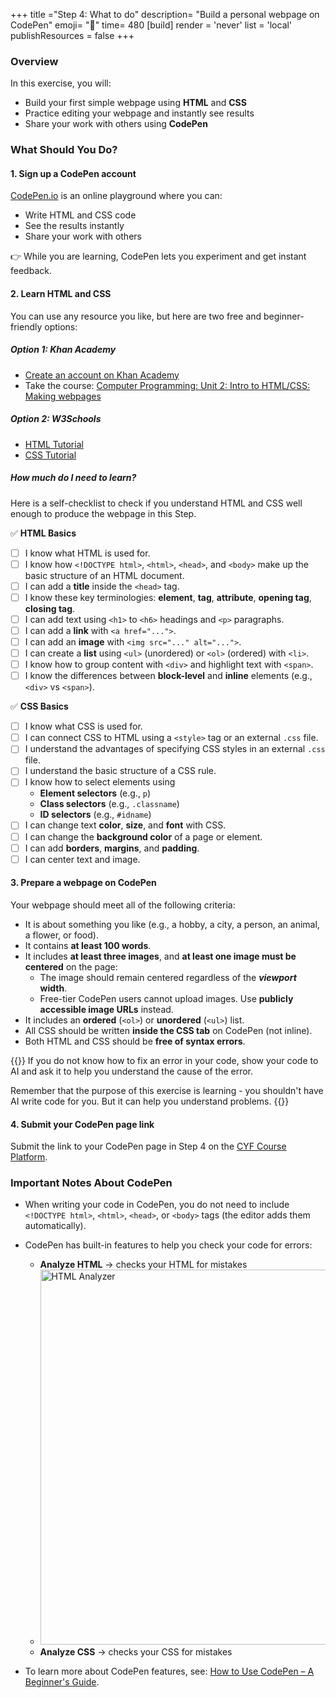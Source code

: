 +++
title ="Step 4: What to do"
description= "Build a personal webpage on CodePen"
emoji= "🤖"
time= 480
[build]
  render = 'never'
  list = 'local'
  publishResources = false 
+++

### Overview

In this exercise, you will:
- Build your first simple webpage using **HTML** and **CSS**
- Practice editing your webpage and instantly see results
- Share your work with others using **CodePen**


### What Should You Do?

#### 1. Sign up a CodePen account

[CodePen.io](https://codepen.io) is an online playground where you can:
- Write HTML and CSS code
- See the results instantly
- Share your work with others

👉 While you are learning, CodePen lets you experiment and get instant feedback.

#### 2. Learn HTML and CSS

You can use any resource you like, but here are two free and beginner-friendly options:

##### Option 1: Khan Academy

- [Create an account on Khan Academy](https://www.khanacademy.org/computing/computer-programming/html-css)
- Take the course: [Computer Programming: Unit 2: Intro to HTML/CSS: Making webpages](https://www.khanacademy.org/computing/computer-programming/html-css)

##### Option 2: W3Schools

- [HTML Tutorial](https://www.w3schools.com/html/)
- [CSS Tutorial](https://www.w3schools.com/css/)

##### How much do I need to learn?

Here is a self-checklist to check if you understand HTML and CSS well enough to produce the webpage in this Step.

✅ **HTML Basics**

- [ ] I know what HTML is used for.
- [ ] I know how `<!DOCTYPE html>`, `<html>`, `<head>`, and `<body>` make up the basic structure of an HTML document.
- [ ] I can add a **title** inside the `<head>` tag.
- [ ] I know these key terminologies: **element**, **tag**, **attribute**, **opening tag**, **closing tag**.
- [ ] I can add text using `<h1>` to `<h6>` headings and `<p>` paragraphs.
- [ ] I can add a **link** with `<a href="...">`.
- [ ]  I can add an **image** with `<img src="..." alt="...">`.
- [ ] I can create a **list** using `<ul>` (unordered) or `<ol>` (ordered) with `<li>`.
- [ ] I know how to group content with `<div>` and highlight text with `<span>`.
- [ ] I know the differences between **block-level** and **inline** elements (e.g., `<div>` vs `<span>`).

✅ **CSS Basics**
- [ ] I know what CSS is used for.
- [ ] I can connect CSS to HTML using a `<style>` tag or an external `.css` file.
- [ ] I understand the advantages of specifying CSS styles in an external `.css` file.
- [ ] I understand the basic structure of a CSS rule.
- [ ] I know how to select elements using 
    - **Element selectors** (e.g., `p`)
    - **Class selectors** (e.g., `.classname`)
    - **ID selectors** (e.g., `#idname`)
- [ ] I can change text **color**, **size**, and **font** with CSS.
- [ ] I can change the **background color** of a page or element.
- [ ] I can add **borders**, **margins**, and **padding**.
- [ ] I can center text and image.

#### 3. Prepare a webpage on CodePen

Your webpage should meet all of the following criteria:

- It is about something you like (e.g., a hobby, a city, a person, an animal, a flower, or food).
- It contains **at least 100 words**.
- It includes **at least three images**, and **at least one image must be centered** on the page:
  - The image should remain centered regardless of the ***viewport*** **width**.
  - Free-tier CodePen users cannot upload images. Use **publicly accessible image URLs** instead.
- It includes an **ordered** (`<ol>`) or **unordered** (`<ul>`) list.
- All CSS should be written **inside the CSS tab** on CodePen (not inline).
- Both HTML and CSS should be **free of syntax errors**.

{{<note type="tip" title="Using AI to help you understand and fix coding errors">}}
If you do not know how to fix an error in your code, show your code to AI and ask it to help you understand the cause of the error.

Remember that the purpose of this exercise is learning - you shouldn't have AI write code for you. But it can help you understand problems.
{{</note>}}


#### 4. Submit your CodePen page link  

Submit the link to your CodePen page in Step 4 on the [CYF Course Platform](https://application-process.codeyourfuture.io/).


### Important Notes About CodePen

- When writing your code in CodePen, you do not need to include `<!DOCTYPE html>`, `<html>`, `<head>`, or `<body>` tags (the editor adds them automatically).

- CodePen has built-in features to help you check your code for errors:
  - **Analyze HTML** → checks your HTML for mistakes
  - <img src="https://www.freecodecamp.org/news/content/images/2021/03/analyze-before-option.png" alt="HTML Analyzer" width="600">
  - **Analyze CSS** → checks your CSS for mistakes

- To learn more about CodePen features, see: [How to Use CodePen – A Beginner's Guide](https://www.freecodecamp.org/news/how-to-use-codepen/).
